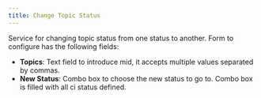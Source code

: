 ```yaml
---
title: Change Topic Status
---
```


Service for changing topic status from one status to another. Form to configure has the following fields:

* **Topics**: Text field to introduce mid, it accepts multiple values separated by commas.
* **New Status**: Combo box to choose the new status to go to. Combo box is filled with all ci status defined.

